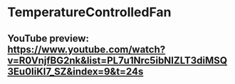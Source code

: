 # TemperatureControlledFan

## YouTube preview: https://www.youtube.com/watch?v=R0VnjfBG2nk&list=PL7u1Nrc5ibNIZLT3diMSQ3Eu0IiKI7_SZ&index=9&t=24s
